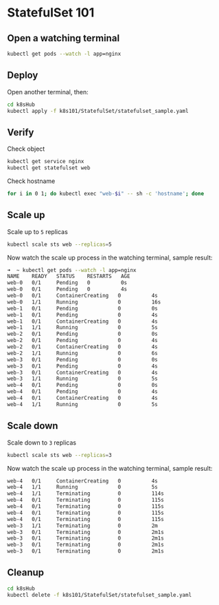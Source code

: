 # StatefulSet 101

## Open a watching terminal

```bash
kubectl get pods --watch -l app=nginx
```

## Deploy

Open another terminal, then:

```bash
cd k8sHub
kubectl apply -f k8s101/StatefulSet/statefulset_sample.yaml
```

## Verify

Check object

```bash
kubectl get service nginx
kubectl get statefulset web
```

Check hostname

```bash
for i in 0 1; do kubectl exec "web-$i" -- sh -c 'hostname'; done
```

## Scale up

Scale up to `5` replicas

```bash
kubectl scale sts web --replicas=5
```

Now watch the scale up process in the watching terminal, sample result:

```bash
➜  ~ kubectl get pods --watch -l app=nginx
NAME    READY   STATUS    RESTARTS   AGE
web-0   0/1     Pending   0          0s
web-0   0/1     Pending   0          4s
web-0   0/1     ContainerCreating   0          4s
web-0   1/1     Running             0          16s
web-1   0/1     Pending             0          0s
web-1   0/1     Pending             0          4s
web-1   0/1     ContainerCreating   0          4s
web-1   1/1     Running             0          5s
web-2   0/1     Pending             0          0s
web-2   0/1     Pending             0          4s
web-2   0/1     ContainerCreating   0          4s
web-2   1/1     Running             0          6s
web-3   0/1     Pending             0          0s
web-3   0/1     Pending             0          4s
web-3   0/1     ContainerCreating   0          4s
web-3   1/1     Running             0          5s
web-4   0/1     Pending             0          0s
web-4   0/1     Pending             0          4s
web-4   0/1     ContainerCreating   0          4s
web-4   1/1     Running             0          5s
```

## Scale down

Scale down to `3` replicas

```bash
kubectl scale sts web --replicas=3
```

Now watch the scale up process in the watching terminal, sample result:

```bash
web-4   0/1     ContainerCreating   0          4s
web-4   1/1     Running             0          5s
web-4   1/1     Terminating         0          114s
web-4   0/1     Terminating         0          115s
web-4   0/1     Terminating         0          115s
web-4   0/1     Terminating         0          115s
web-4   0/1     Terminating         0          115s
web-3   1/1     Terminating         0          2m
web-3   0/1     Terminating         0          2m1s
web-3   0/1     Terminating         0          2m1s
web-3   0/1     Terminating         0          2m1s
web-3   0/1     Terminating         0          2m1s
```

## Cleanup

```bash
cd k8sHub
kubectl delete -f k8s101/StatefulSet/statefulset_sample.yaml
```
